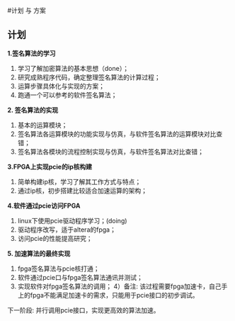 #计划 与 方案

## 计划
**1.签名算法的学习**
1) 学习了解加密算法的基本思想（done）；
2) 研究成熟程序代码，确定整理签名算法的计算过程；
3) 运算步骤具体化与实现的方案；
4) 跑通一个可以参考的软件签名算法；

**2. 签名算法的实现**
1) 基本的运算模块；
2) 签名算法各运算模块的功能实现与仿真，与软件签名算法的运算模块对比查错；
3) 签名算法各模块的流程控制实现与仿真，与软件签名算法对比查错；

**3.FPGA上实现pcie的ip核构建**
1) 简单构建ip核，学习了解其工作方式与特点；   
2) 通过ip核，初步搭建比较适合加速运算的架构；
  
**4.软件通过pcie访问FPGA**
1. linux下使用pcie驱动程序学习；(doing)
2. 驱动程序改写，适于altera的fpga；
3. 访问pcie的性能提高研究；

**5. 加速算法的最终实现**
1) fpga签名算法与pcie核打通；
2) 软件通过pcie口与fpga签名算法通讯并测试；
3) 实现软件对fpga签名算法的调用；
4）备注: 该过程需要fpga加速卡，自己手上的fpga不能满足加速卡的需求，只能用于pcie接口的初步调试。


下一阶段:  并行调用pcie接口，实现更高效的算法加速。


